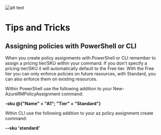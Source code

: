 ![alt text](./images/azurepolicy.jpg "Azure Policy Tips and Tricks")

# Tips and Tricks

## Assigning policies with PowerShell or CLI

When you create policy assignments with PowerShell or CLI remember to assign a pricing tier/SKU within your command.  If you don't specify a pricing tier/SKU it will automatically default to the Free tier.  With the Free tier you can only enforce policies on future resources, with Standard, you can also enforce them on existing resources. 

Within PowerShell use the following addition to your New-AzureRMPolicyAssignment command: 

**-sku @{"Name" = "A1"; "Tier" = "Standard"}**

Wthin CLI use the following addition to your az policy assignment create command: 

**--sku 'standard'**